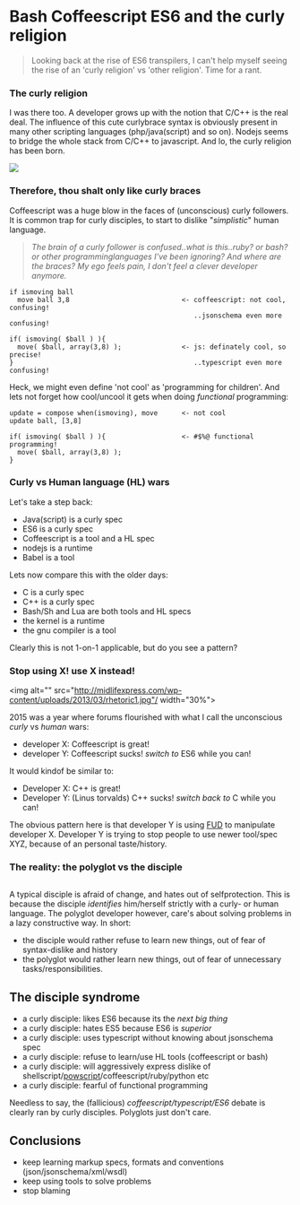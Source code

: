 Bash Coffeescript ES6 and the curly religion
============================================

> Looking back at the rise of ES6 transpilers, I can't help myself seeing the rise of an 'curly religion' vs 'other religion'.
> Time for a rant.

### The curly religion 

I was there too. 
A developer grows up with the notion that C/C++ is the real deal.
The influence of this cute curlybrace syntax is obviously present in many other scripting languages (php/java(script) and so on).
Nodejs seems to bridge the whole stack from C/C++ to javascript.
And lo, the curly religion has been born.

<img src="https://lh3.googleusercontent.com/-v8eSHHGgrkM/TXGawKwNsFI/AAAAAAAAASY/i7L1XoPY6Sg/s1600/enlightening.gif"/>

### Therefore, thou shalt only like curly braces 

Coffeescript was a huge blow in the faces of (unconscious) curly followers.
It is common trap for curly disciples, to start to dislike "_simplistic_" human language.

> _The brain of a curly follower is confused..what is this..ruby? or bash? or other programminglanguages I've been ignoring?
And where are the braces? My ego feels pain, I don't feel a clever developer anymore._

    if ismoving ball
      move ball 3,8                            <- coffeescript: not cool, confusing!
                                                  ..jsonschema even more confusing!
    
    if( ismoving( $ball ) ){
      move( $ball, array(3,8) );               <- js: definately cool, so precise!
    }                                             ..typescript even more confusing!

Heck, we might even define 'not cool' as 'programming for children'.
And lets not forget how cool/uncool it gets when doing _functional_ programming:

    update = compose when(ismoving), move      <- not cool
    update ball, [3,8]                                    
    
    if( ismoving( $ball ) ){                   <- #$%@ functional programming!
      move( $ball, array(3,8) );
    }                                          

### Curly vs Human language (HL) wars 

Let's take a step back:

* Java(script) is a curly spec
* ES6 is a curly spec
* Coffeescript is a tool and a HL spec 
* nodejs is a runtime
* Babel is a tool

Lets now compare this with the older days:

* C is a curly spec
* C++ is a curly spec
* Bash/Sh and Lua are both tools and HL specs 
* the kernel is a runtime
* the gnu compiler is a tool

Clearly this is not 1-on-1 applicable, but do you see a pattern?

### Stop using X! use X instead!

<img alt="" src="http://midlifexpress.com/wp-content/uploads/2013/03/rhetoric1.jpg"/ width="30%">

2015 was a year where forums flourished with what I call the unconscious _curly_ vs _human_ wars:

* developer X: Coffeescript is great!
* developer Y: Coffeescript sucks! _switch to_ ES6 while you can!

It would kindof be similar to:

* Developer X: C++ is great!
* Developer Y: (Linus torvalds) C++ sucks! _switch back to_ C while you can!

The obvious pattern here is that developer Y is using [FUD](https://en.wikipedia.org/wiki/Fear,_uncertainty_and_doubt) to manipulate developer X. 
Developer Y is trying to stop people to use newer tool/spec XYZ, because of an personal taste/history.

### The reality: the polyglot vs the disciple 

<img alt="" src="http://imgs.xkcd.com/comics/atheists.png"/>

A typical disciple is afraid of change, and hates out of selfprotection.
This is because the disciple _identifies_ him/herself strictly with a curly- or human language.
The polyglot developer however, care's about solving problems in a lazy constructive way.
In short:

* the disciple would rather refuse to learn new things, out of fear of syntax-dislike and history
* the polyglot would rather learn new things, out of fear of unnecessary tasks/responsibilities.

## The disciple syndrome

* a curly disciple: likes ES6 because its the _next big thing_ 
* a curly disciple: hates ES5 because ES6 is _superior_
* a curly disciple: uses typescript without knowing about jsonschema spec
* a curly disciple: refuse to learn/use HL tools (coffeescript or bash)
* a curly disciple: will aggressively express dislike of shellscript/[powscript](https://github.com/coderofsalvation/powscript)/coffeescript/ruby/python etc
* a curly disciple: fearful of functional programming

Needless to say, the (fallicious) _coffeescript/typescript/ES6_ debate is clearly ran by curly disciples.
Polyglots just don't care.

## Conclusions 

* keep learning markup specs, formats and conventions (json/jsonschema/xml/wsdl)
* keep using tools to solve problems
* stop blaming 
